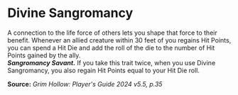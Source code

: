# Divine Sangromancy

A connection to the life force of others lets you shape that force to their benefit. Whenever an allied creature within 30 feet of you regains Hit Points, you can spend a Hit Die and add the roll of the die to the number of Hit Points gained by the ally.  
***Sangromancy Savant.*** If you take this trait twice, when you use Divine Sangromancy, you also regain Hit Points equal to your Hit Die roll.

**Source:** *Grim Hollow: Player's Guide 2024 v5.5, p.35*